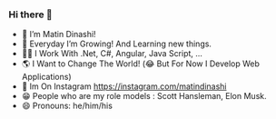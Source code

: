 ### Hi there 👋

- 🔭 I’m Matin Dinashi!
- 🌱 Everyday I’m Growing! And Learning new things.
- 👨‍💻 I Work With .Net, C#, Angular, Java Script, ...
- 🌎 I Want to Change The World! (😂 But For Now I Develop Web Applications)
- 📱 Im On Instagram https://instagram.com/matindinashi
- 😁 People who are my role models : Scott Hansleman, Elon Musk.
- 😄 Pronouns: he/him/his

<!--- - 📝I'm a Creator (Persian Language) in https://instagram.com/onlife.mag-->
